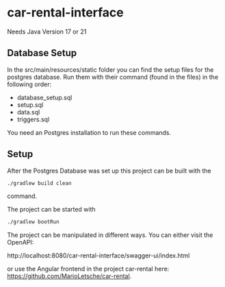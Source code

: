 # car-rental-interface

Needs Java Version 17 or 21

## Database Setup

In the src/main/resources/static folder you can find the setup files for the postgres database. Run them with their command (found in the files) in the following order:

- database_setup.sql
- setup.sql
- data.sql
- triggers.sql

You need an Postgres installation to run these commands.

## Setup

After the Postgres Database was set up this project can be built with the

```bash
./gradlew build clean
```

command.

The project can be started with

```bash
./gradlew bootRun
```

The project can be manipulated in different ways. You can either visit the OpenAPI:

http://localhost:8080/car-rental-interface/swagger-ui/index.html

or use the Angular frontend in the project car-rental here: https://github.com/MarioLetsche/car-rental.